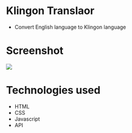# Klingon Translaor
* Convert English language to Klingon language

# Screenshot
 ![](https://imgur.com/0a9WU6L.png)
 
 # Technologies used
 * HTML
 * CSS
 * Javascript
 * API
